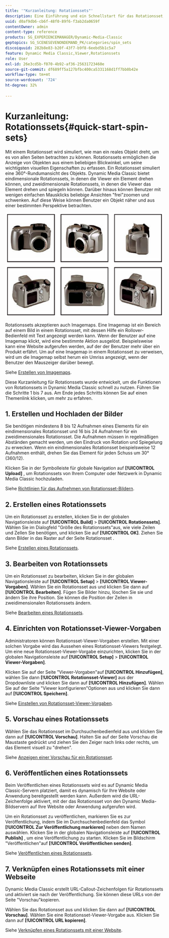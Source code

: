 ```yaml
---
title: '"Kurzanleitung: Rotationssets"'
description: Eine Einführung und ein Schnellstart für das Rotationsset, damit Sie schnell loslegen können.
uuid: d0af9db6-cb6f-48f0-89f6-f3ab2da0659f
contentOwner: admin
content-type: reference
products: SG_EXPERIENCEMANAGER/Dynamic-Media-Classic
geptopics: SG_SCENESEVENONDEMAND_PK/categories/spin_sets
discoiquuid: 282b8e83-b20f-43f7-b9f8-6eebd5b1c5a7
feature: Dynamic Media Classic,Viewer,Rotationssets
role: User
exl-id: 26e3cd5b-f070-4b92-af36-25631723460e
source-git-commit: df689ff5a127bfbc400ca5331168d1ff7bb0b42e
workflow-type: tm+mt
source-wordcount: '724'
ht-degree: 32%

---
```


# Kurzanleitung: Rotationssets{#quick-start-spin-sets}

Mit einem Rotationsset wird simuliert, wie man ein reales Objekt dreht, um es von allen Seiten betrachten zu können. Rotationssets ermöglichen die Anzeige von Objekten aus einem beliebigen Blickwinkel, um seine wichtigsten visuellen Eigenschaften zu erfassen. Ein Rotationsset simuliert eine 360°-Rundumansicht des Objekts. Dynamic Media Classic bietet eindimensionale Rotationssets, in denen die Viewer ein Element drehen können, und zweidimensionale Rotationssets, in denen die Viewer das Element drehen und spiegeln können. Darüber hinaus können Benutzer mit wenigen einfachen Mausklicks beliebige Ansichten &quot;frei&quot;zoomen und schwenken. Auf diese Weise können Benutzer ein Objekt näher und aus einer bestimmten Perspektive betrachten.

![Bilder für ein Rotationsset.](/help/assets/spin_set.png)

Rotationssets akzeptieren auch Imagemaps. Eine Imagemap ist ein Bereich auf einem Bild in einem Rotationsset, mit dessen Hilfe ein Rollover-Bedienfeld mit Text angezeigt werden kann. Wenn der Benutzer auf eine Imagemap klickt, wird eine bestimmte Aktion ausgelöst. Beispielsweise kann eine Website aufgerufen werden, auf der der Benutzer mehr über ein Produkt erfährt. Um auf eine Imagemap in einem Rotationsset zu verweisen, wird um die Imagemap selbst herum ein Umriss angezeigt, wenn der Benutzer den Mauszeiger darüber bewegt.

Siehe [Erstellen von Imagemaps](creating-image-maps.md).

Diese Kurzanleitung für Rotationssets wurde entwickelt, um die Funktionen von Rotationssets in Dynamic Media Classic schnell zu nutzen. Führen Sie die Schritte 1 bis 7 aus. Am Ende jedes Schritts können Sie auf einen Themenlink klicken, um mehr zu erfahren.

## 1. Erstellen und Hochladen der Bilder

Sie benötigen mindestens 8 bis 12 Aufnahmen eines Elements für ein eindimensionales Rotationsset und 16 bis 24 Aufnahmen für ein zweidimensionales Rotationsset. Die Aufnahmen müssen in regelmäßigen Abständen gemacht werden, um den Eindruck von Rotation und Spiegelung zu erwecken. Wenn ein eindimensionales Rotationsset beispielsweise 12 Aufnahmen enthält, drehen Sie das Element für jeden Schuss um 30° (360/12).

Klicken Sie in der Symbolleiste für globale Navigation auf **[!UICONTROL Upload]** , um Rotationssets von Ihrem Computer oder Netzwerk in Dynamic Media Classic hochzuladen.

Siehe [Richtlinien für das Aufnehmen von Rotationsset-Bildern](creating-spin-set.md#guidelines-for-shooting-spin-set-images).

## 2. Erstellen eines Rotationssets

Um ein Rotationsset zu erstellen, klicken Sie in der globalen Navigationsleiste auf **[!UICONTROL Build]** > **[!UICONTROL Rotationssets]**. Wählen Sie im Dialogfeld &quot;Größe des Rotationssets&quot;aus, wie viele Zeilen und Zellen Sie benötigen, und klicken Sie auf **[!UICONTROL OK]**. Ziehen Sie dann Bilder in das Raster auf der Seite Rotationsset .

Siehe [Erstellen eines Rotationssets](creating-spin-set.md#creating-a-spin-set).

<!-- 

Comment Type: remark
Last Modified By: unknown unknown 
Last Modified Date: 

<p>See <a href="#UnresolvedLink-sc7_spinsets_sp.xml#WS98ca2e6790647c06-245331fc135ab744793-8000">Including Image Maps in Spin Sets</a> to add clickable, hotspot regions, known as Image Maps, to images in a Spin Set. </p>

 -->

<!-- 

Comment Type: remark
Last Modified By: unknown unknown 
Last Modified Date: 

<p>See also <a href="#UnresolvedLink-sc7_spinsets_sp.xml#WS98ca2e6790647c06229f600f135ab7cc461-8000">Managing InfoPanel content</a>.</p>

 -->

## 3. Bearbeiten von Rotationssets

Um ein Rotationsset zu bearbeiten, klicken Sie in der globalen Navigationsleiste auf **[!UICONTROL Setup]** > **[!UICONTROL Viewer-Vorgaben]**. Wählen Sie ein Rotationsset aus und klicken Sie dann auf **[!UICONTROL Bearbeiten]**. Fügen Sie Bilder hinzu, löschen Sie sie und ändern Sie ihre Position. Sie können die Position der Zeilen in zweidimensionalen Rotationssets ändern. 

Siehe [Bearbeiten eines Rotationssets](creating-spin-set.md#editing-a-spin-set).

## 4. Einrichten von Rotationsset-Viewer-Vorgaben

Administratoren können Rotationsset-Viewer-Vorgaben erstellen. Mit einer solchen Vorgabe wird das Aussehen eines Rotationsset-Viewers festgelegt. Um eine neue Rotationsset-Viewer-Vorgabe einzurichten, klicken Sie in der globalen Navigationsleiste auf **[!UICONTROL Setup]** > **[!UICONTROL Viewer-Vorgaben]**.

Klicken Sie auf der Seite &quot;Viewer-Vorgaben&quot;auf **[!UICONTROL Hinzufügen]**, wählen Sie dann **[!UICONTROL Rotationsset-Viewer]** aus der Dropdownliste und klicken Sie dann auf **[!UICONTROL Hinzufügen]**. Wählen Sie auf der Seite &quot;Viewer konfigurieren&quot;Optionen aus und klicken Sie dann auf **[!UICONTROL Speichern]**.

Siehe [Einstellen von Rotationsset-Viewer-Vorgaben](setting-spin-set-viewer-presets.md#setting-up-spin-set-viewer-presets).

## 5. Vorschau eines Rotationssets

Wählen Sie das Rotationsset im Durchsuchenbedienfeld aus und klicken Sie dann auf **[!UICONTROL Vorschau]**. Halten Sie auf der Seite Vorschau die Maustaste gedrückt und ziehen Sie den Zeiger nach links oder rechts, um das Element visuell zu &quot;drehen&quot;.

Siehe [Anzeigen einer Vorschau für ein Rotationsset](previewing-spin-set.md#previewing-a-spin-set).

## 6. Veröffentlichen eines Rotationssets

Beim Veröffentlichen eines Rotationssets wird es auf Dynamic Media Classic-Servern platziert, damit es dynamisch für Ihre Website oder Anwendung bereitgestellt werden kann. Außerdem wird die URL-Zeichenfolge aktiviert, mit der das Rotationsset von den Dynamic Media-Bildservern auf Ihre Website oder Anwendung aufgerufen wird.

Um ein Rotationsset zu veröffentlichen, markieren Sie es zur Veröffentlichung, indem Sie im Durchsuchenbedienfeld das Symbol **[!UICONTROL Zur Veröffentlichung markieren]** neben dem Namen auswählen. Klicken Sie in der globalen Navigationsleiste auf **[!UICONTROL Publish]** , um eine Veröffentlichung zu starten. Klicken Sie im Bildschirm &quot;Veröffentlichen&quot;auf **[!UICONTROL Veröffentlichen senden]**.

Siehe [Veröffentlichen eines Rotationssets](publishing-spin-set.md#publishing-a-spin-set).

## 7. Verknüpfen eines Rotationssets mit einer Webseite

Dynamic Media Classic erstellt URL-Callout-Zeichenfolgen für Rotationssets und aktiviert sie nach der Veröffentlichung. Sie können diese URLs von der Seite &quot;Vorschau&quot;kopieren.

Wählen Sie das Rotationsset aus und klicken Sie dann auf **[!UICONTROL Vorschau]**. Wählen Sie eine Rotationsset-Viewer-Vorgabe aus. Klicken Sie dann auf **[!UICONTROL URL kopieren]**.

Siehe [Verknüpfen eines Rotationssets mit einer Website](linking-spin-set-web-page.md#linking-a-spin-set-to-a-web-page).

